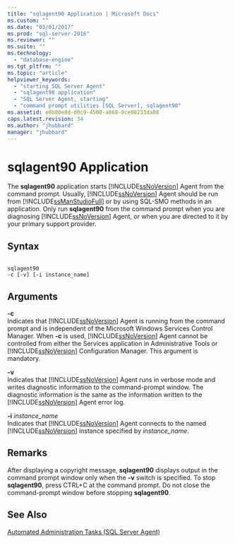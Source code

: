 ```yaml
---
title: "sqlagent90 Application | Microsoft Docs"
ms.custom: ""
ms.date: "03/01/2017"
ms.prod: "sql-server-2016"
ms.reviewer: ""
ms.suite: ""
ms.technology: 
  - "database-engine"
ms.tgt_pltfrm: ""
ms.topic: "article"
helpviewer_keywords: 
  - "starting SQL Server Agent"
  - "sqlagent90 application"
  - "SQL Server Agent, starting"
  - "command prompt utilities [SQL Server], sqlagent90"
ms.assetid: e8b80e8d-d0c9-4500-a868-0ce08233da08
caps.latest.revision: 34
ms.author: "jhubbard"
manager: "jhubbard"
---
```

# sqlagent90 Application
  The **sqlagent90** application starts [!INCLUDE[ssNoVersion](../advanced-analytics/r-services/includes/ssnoversion-md.md)] Agent from the command prompt. Usually, [!INCLUDE[ssNoVersion](../advanced-analytics/r-services/includes/ssnoversion-md.md)] Agent should be run from [!INCLUDE[ssManStudioFull](../advanced-analytics/r-services/includes/ssmanstudiofull-md.md)] or by using SQL-SMO methods in an application. Only run **sqlagent90** from the command prompt when you are diagnosing [!INCLUDE[ssNoVersion](../advanced-analytics/r-services/includes/ssnoversion-md.md)] Agent, or when you are directed to it by your primary support provider.  
  
## Syntax  
  
```  
  
sqlagent90  
-c [-v] [-i instance_name]  
```  
  
## Arguments  
 **-c**  
 Indicates that [!INCLUDE[ssNoVersion](../advanced-analytics/r-services/includes/ssnoversion-md.md)] Agent is running from the command prompt and is independent of the Microsoft Windows Services Control Manager. When **-c** is used, [!INCLUDE[ssNoVersion](../advanced-analytics/r-services/includes/ssnoversion-md.md)] Agent cannot be controlled from either the Services application in Administrative Tools or [!INCLUDE[ssNoVersion](../advanced-analytics/r-services/includes/ssnoversion-md.md)] Configuration Manager. This argument is mandatory.  
  
 **-v**  
 Indicates that [!INCLUDE[ssNoVersion](../advanced-analytics/r-services/includes/ssnoversion-md.md)] Agent runs in verbose mode and writes diagnostic information to the command-prompt window. The diagnostic information is the same as the information written to the [!INCLUDE[ssNoVersion](../advanced-analytics/r-services/includes/ssnoversion-md.md)] Agent error log.  
  
 **-i** *instance_name*  
 Indicates that [!INCLUDE[ssNoVersion](../advanced-analytics/r-services/includes/ssnoversion-md.md)] Agent connects to the named [!INCLUDE[ssNoVersion](../advanced-analytics/r-services/includes/ssnoversion-md.md)] instance specified by *instance_name*.  
  
## Remarks  
 After displaying a copyright message, **sqlagent90** displays output in the command prompt window only when the **-v** switch is specified. To stop **sqlagent90**, press CTRL+C at the command prompt. Do not close the command-prompt window before stopping **sqlagent90**.  
  
## See Also  
 [Automated Administration Tasks &#40;SQL Server Agent&#41;](http://msdn.microsoft.com/library/541ee5ac-2c9f-4b74-b4f0-13b7bd5920b0)  
  
  